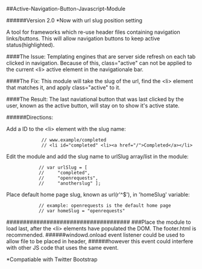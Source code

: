 ##Active-Navigation-Button-Javascript-Module

######Version 2.0
*Now with url slug position setting

A tool for frameworks which re-use header files containing navigation links/buttons. This will allow navigation buttons to keep active status(highlighted). 

####The Issue:
Templating engines that are server side refresh on each tab clicked in navigation. Because of this, class="active" can not be applied to the current \<li> active element in the navigationale bar. 

####The Fix:
This module will take the slug of the url, find the \<li> element that matches it, and apply class="active" to it.

####The Result:
The last naviational button that was last clicked by the user, known as the active button, will stay on to show it's active state.


######Directions: 

Add a ID to the \<li> element with the slug name:

                 // www.example/completed
                 // <li id="completed" <li><a href="/">Completed</a></li>
                 
Edit the module and add the slug name to urlSlug array/list in the module:

                // var urlSlug = [
                //     "completed",
                //     "openrequests",
                //     "anotherslug" ];
                
Place default home page slug, known as url(r'^$'), in 'homeSlug' variable:

                // example: openrequests is the default home page
                // var homeSlug = "openrequests"
#####################################
###Place the module to load last, after the \<li> elements have populated the DOM. The footer.html is recommended.
######windowd.onload event listener could be used to allow file to be placed in header, 
######however this event could interfere with other JS code that uses the same event. 

*Compatiable with Twitter Bootstrap

